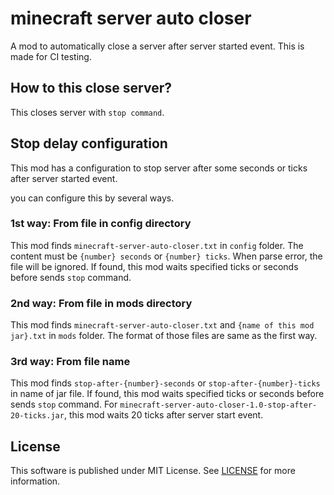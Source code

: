 # minecraft server auto closer

A mod to automatically close a server after
server started event. This is made for CI testing.

## How to this close server?

This closes server with ``stop command``.

## Stop delay configuration

This mod has a configuration to stop server after 
some seconds or ticks after server started event.

you can configure this by several ways.

### 1st way: From file in config directory

This mod finds `minecraft-server-auto-closer.txt`
in `config` folder. The content must be `{number} seconds`
or `{number} ticks`. When parse error, the file
will be ignored.
If found, this mod waits specified ticks or seconds
before sends `stop` command.

### 2nd way: From file in mods directory

This mod finds `minecraft-server-auto-closer.txt`
and `{name of this mod jar}.txt` in `mods` folder.
The format of those files are same as the first way.

### 3rd way: From file name

This mod finds `stop-after-{number}-seconds` or
`stop-after-{number}-ticks` in name of jar file.
If found, this mod waits specified ticks or seconds
before sends `stop` command.
For `minecraft-server-auto-closer-1.0-stop-after-20-ticks.jar`,
this mod waits 20 ticks after server start event.

## License

This software is published under MIT License.
See [LICENSE](LICENSE) for more information.
